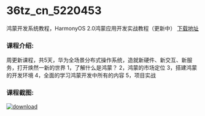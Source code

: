# 36tz_cn_5220453
鸿蒙开发系统教程，HarmonyOS 2.0鸿蒙应用开发实战教程（更新中）
[下载地址](http://www.36tz.cn/article/5220453 "下载地址")
### 课程介绍:
周更新课程，共5天，华为全场景分布式操作系统，造就新硬件、新交互、新服务，打开焕然一新的世界
1，了解什么是鸿蒙？
2，鸿蒙的市场定位
3，搭建鸿蒙的开发环境
4，全面的学习鸿蒙开发中所有的内容
5，项目实战

### 课程截图:
[![download](http://36tz.cn/muke_img/2021_07_2-38.png "下载地址")](http://www.36tz.cn "下载地址")
